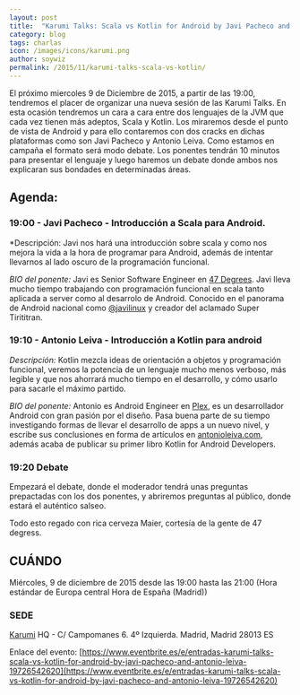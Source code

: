 ```yaml
---
layout: post
title:  "Karumi Talks: Scala vs Kotlin for Android by Javi Pacheco and Antonio Leiva"
category: blog
tags: charlas
icon: /images/icons/karumi.png
author: soywiz
permalink: /2015/11/karumi-talks-scala-vs-kotlin/
---
```


El próximo miercoles 9 de Diciembre de 2015, a partir de las 19:00, tendremos el placer de organizar una nueva sesión de las Karumi Talks. En esta ocasión tendremos un cara a cara entre dos lenguajes de la JVM que cada vez tienen más adeptos, Scala y Kotlin. Los miraremos desde el punto de vista de Android y para ello contaremos con dos cracks en dichas plataformas como son Javi Pacheco y Antonio Leiva. Como estamos en campaña el formato será modo debate. Los ponentes tendrán 10 minutos para presentar el lenguaje y luego haremos un debate donde ambos nos explicaran sus bondades en determinadas áreas.

## Agenda:

### 19:00 - Javi Pacheco - Introducción a Scala para Android.

*Descripción: Javi nos hará una introducción sobre scala y como nos mejora la vida a la hora de programar para Android, además de intentar llevarnos al lado oscuro de la programación funcional. 

*BIO del ponente:* Javi es Senior Software Engineer en [47 Degrees](http://www.47deg.com/). Javi lleva mucho tiempo trabajando con programación funcional en scala tanto aplicada a server como al desarrolo de Android. Conocido en el panorama de Android nacional como [@javilinux](https://twitter.com/javielinux) y creador del aclamado Super Tirititran.

### 19:10 - Antonio Leiva - Introducción a Kotlin para android

*Descripción:* Kotlin mezcla ideas de orientación a objetos y programación funcional, veremos la potencia de un lenguaje mucho menos verboso, más legible y que nos ahorrará mucho tiempo en el desarrollo, y cómo usarlo para sacarle el máximo partido.

*BIO del ponente:* Antonio es Android Engineer en [Plex](https://plex.tv/), es un desarrollador Android con gran pasión por el diseño. Pasa buena parte de su tiempo investigando formas de llevar el desarrollo de apps a un nuevo nivel, y escribe sus conclusiones en forma de artículos en [antonioleiva.com](http://antonioleiva.com/), además acaba de publicar su primer libro Kotlin for Android Developers.

### 19:20 Debate

Empezará el debate, donde el moderador tendrá unas preguntas prepactadas con los dos ponentes, y abriremos preguntas al público, donde estará el auténtico salseo.

Todo esto regado con rica cerveza Maier, cortesía de la gente de 47 degress.

## CUÁNDO
Miércoles, 9 de diciembre de 2015 desde las 19:00 hasta las 21:00 (Hora estándar de Europa central Hora de España (Madrid))

### SEDE
[Karumi](http://karumi.com/) HQ - C/ Campomanes 6. 4º Izquierda. Madrid, Madrid 28013 ES

Enlace del evento:
[https://www.eventbrite.es/e/entradas-karumi-talks-scala-vs-kotlin-for-android-by-javi-pacheco-and-antonio-leiva-19726542620](https://www.eventbrite.es/e/entradas-karumi-talks-scala-vs-kotlin-for-android-by-javi-pacheco-and-antonio-leiva-19726542620)